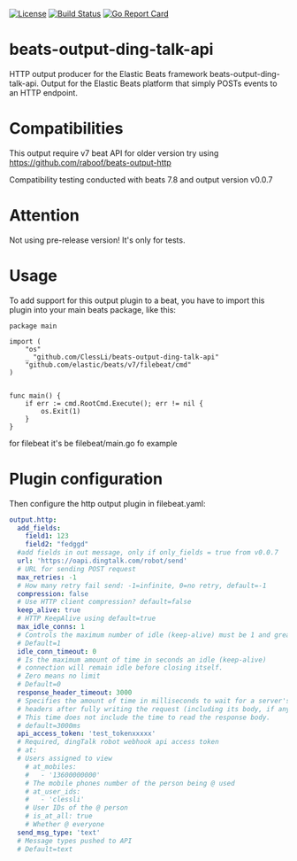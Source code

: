 [![License](http://img.shields.io/badge/license-mit-blue.svg)](https://github.com/ClessLi/beats-output-ding-talk-api/master/LICENSE)
[![Build Status](https://travis-ci.org/ClessLi/beats-output-ding-talk-api.svg?branch=master)](https://github.com/ClessLi/beats-output-ding-talk-api)
[![Go Report Card](https://goreportcard.com/badge/github.com/crazygreenpenguin/beats-output-http)](https://goreportcard.com/report/github.com/ClessLi/beats-output-ding-talk-api)
# beats-output-ding-talk-api
HTTP output producer for the Elastic Beats framework
beats-output-ding-talk-api. Output for the Elastic Beats platform that simply
POSTs events to an HTTP endpoint.

Compatibilities
=====
This output require v7 beat API for older version try using https://github.com/raboof/beats-output-http

Compatibility testing conducted with beats 7.8 and output version v0.0.7

Attention
=====

Not using pre-release version! It's only for tests.

Usage
=====

To add support for this output plugin to a beat, you
have to import this plugin into your main beats package,
like this:

```
package main

import (
	"os"
	_ "github.com/ClessLi/beats-output-ding-talk-api"
	"github.com/elastic/beats/v7/filebeat/cmd"
)


func main() {
	if err := cmd.RootCmd.Execute(); err != nil {
		os.Exit(1)
	}
}
```
for filebeat it's be filebeat/main.go fo example

Plugin configuration
=====

Then configure the http output plugin in filebeat.yaml:

```yaml
output.http:
  add_fields:
    field1: 123
    field2: "fedggd"
  #add fields in out message, only if only_fields = true from v0.0.7
  url: 'https://oapi.dingtalk.com/robot/send'
  # URL for sending POST request
  max_retries: -1
  # How many retry fail send: -1=infinite, 0=no retry, default=-1
  compression: false
  # Use HTTP client compression? default=false
  keep_alive: true
  # HTTP KeepAlive using default=true
  max_idle_conns: 1
  # Controls the maximum number of idle (keep-alive) must be 1 and greater
  # Default=1
  idle_conn_timeout: 0
  # Is the maximum amount of time in seconds an idle (keep-alive)
  # connection will remain idle before closing itself.
  # Zero means no limit
  # Default=0
  response_header_timeout: 3000
  # Specifies the amount of time in milliseconds to wait for a server's response
  # headers after fully writing the request (including its body, if any).
  # This time does not include the time to read the response body.
  # default=3000ms
  api_access_token: 'test_tokenxxxxx'
  # Required, dingTalk robot webhook api access token
  # at:
  # Users assigned to view
    # at_mobiles:
    #   - '13600000000'
    # The mobile phones number of the person being @ used
    # at_user_ids:
    #   - 'clessli'
    # User IDs of the @ person
    # is_at_all: true
    # Whether @ everyone
  send_msg_type: 'text'
  # Message types pushed to API
  # Default=text
```
